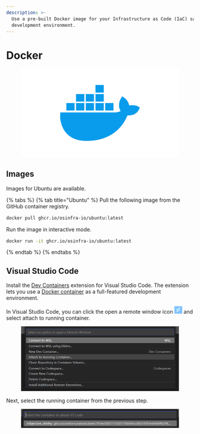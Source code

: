 ```yaml
---
description: >-
  Use a pre-built Docker image for your Infrastructure as Code (IaC) sandbox
  development environment.
---
```


# Docker

<figure><img src="../../.gitbook/assets/docker-card.png" alt="" width="563"><figcaption></figcaption></figure>

## Images

Images for Ubuntu are available.

{% tabs %}
{% tab title="Ubuntu" %}
Pull the following image from the GitHub container registry.

```bash
docker pull ghcr.io/osinfra-io/ubuntu:latest
```

Run the image in interactive mode.

```bash
docker run -it ghcr.io/osinfra-io/ubuntu:latest
```
{% endtab %}
{% endtabs %}

## Visual Studio Code

Install the [Dev Containers](https://marketplace.visualstudio.com/items?itemName=ms-vscode-remote.remote-containers) extension for Visual Studio Code. The extension lets you use a [Docker container](https://docker.com/) as a full-featured development environment.

In Visual Studio Code, you can click the open a remote window icon ![](../../.gitbook/assets/vs-code-open-remote-window-icon.png) and select attach to running container.

<figure><img src="../../.gitbook/assets/vscode-attach-to-running-container.png" alt=""><figcaption></figcaption></figure>

Next, select the running container from the previous step.

<figure><img src="../../.gitbook/assets/vscode-choose-container.png" alt=""><figcaption></figcaption></figure>
